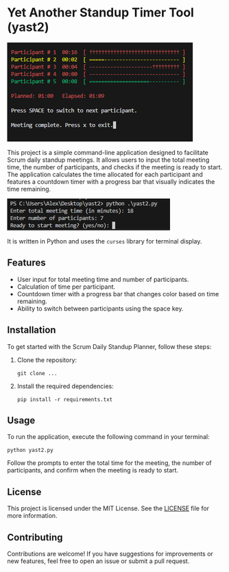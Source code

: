 # Yet Another Standup Timer Tool (yast2)

![Daily Standup Planner](doc/img/2025-02-13%2021_59_52-yast2.py%20-%20yast2%20-%20Visual%20Studio%20Code.png)

This project is a simple command-line application designed to facilitate Scrum daily standup meetings. It allows users to input the total meeting time, the number of participants, and checks if the meeting is ready to start. The application calculates the time allocated for each participant and features a countdown timer with a progress bar that visually indicates the time remaining.

![Running the application](doc/img/2025-02-13%2022_00_18-yast2.py%20-%20yast2%20-%20Visual%20Studio%20Code.png)

It is written in Python and uses the `curses` library for terminal display.

## Features

- User input for total meeting time and number of participants.
- Calculation of time per participant.
- Countdown timer with a progress bar that changes color based on time remaining.
- Ability to switch between participants using the space key.

## Installation

To get started with the Scrum Daily Standup Planner, follow these steps:

1. Clone the repository:
   ```
   git clone ...
   ```

2. Install the required dependencies:
   ```
   pip install -r requirements.txt
   ```

## Usage

To run the application, execute the following command in your terminal:

```
python yast2.py
```

Follow the prompts to enter the total time for the meeting, the number of participants, and confirm when the meeting is ready to start.

## License

This project is licensed under the MIT License. See the [LICENSE](LICENSE) file for more information.

## Contributing

Contributions are welcome! If you have suggestions for improvements or new features, feel free to open an issue or submit a pull request.